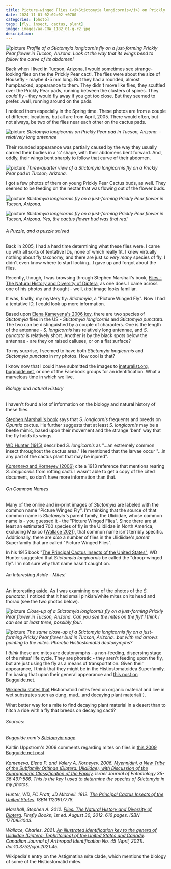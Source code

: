```yaml
---
title: Picture-winged Flies (<i>Stictomyia longicornis</i>) on Prickly Pear Cactus in Arizona
date: 2024-11-01 02:02:02 +0700
categories: [photo]
tags: [fly, insect, cactus, plant]
image: images/aa-CRW_1182_01-g-r2.jpg
description: 
---
```


![picture](images/aa-CRW_1182_01-g-r2.jpg)
*Profile of a Stictomyia longicornis fly on a just-forming Prickly Pear flower in Tucson, Arizona. Look at the way that its wings bend to follow the curve of its abdomen!*

Back when I lived in Tucson, Arizona, I would sometimes see strange-looking flies on the the Prickly Pear cacti. The flies were about the size of Housefly - maybe 4-5 mm long. But they had a rounded, almost humpbacked, appearance to them. They didn't move like flies, they scuttled over the Prickly Pear pads, running between the clusters of spines. They _could_ fly - they would fly away if you got too close. But they seemed to prefer...well, running around on the pads.

I noticed them especially in the Spring time. These photos are from a couple of different locations, but all are from April, 2005. There would often, but not always, be two of the flies near each other on the cactus pads.

![picture](images/aa-CRW_0234_f-g-r-1024x996.jpg)
*_Stictomyia longicornis_ on Prickly Pear pad in Tucson, Arizona. - relatively long antennae*

Their rounded appearance was partially caused by the way they usually carried their bodies in a 'c' shape, with their abdomens bent forward. And, oddly, their wings bent sharply to follow that curve of their abdomen.

![picture](images/aa-CRW_0243_f-g-r.jpg)
*Three-quarter view of a _Stictomyia longicornis_ fly on a Prickly Pear pad in Tucson, Arizona.*

I got a few photos of them on young Prickly Pear Cactus buds, as well. They seemed to be feeding on the nectar that was flowing out of the flower buds.

![picture](images/aa-CRW_0245_f-g-r.jpg)
*_Stictomyia longicornis_ fly on a just-forming Prickly Pear flower in Tucson, Arizona.*

![picture](images/aa-CRW_0244_f-g-r.jpg)
*_Stictomyia longicornis_ fly on a just-forming Prickly Pear flower in Tucson, Arizona. Yes, the cactus flower bud was that red!*

###### A Puzzle, and a puzzle solved

Back in 2005, I had a hard time determining what these flies were. I came up with all sorts of tentative IDs, none of which really fit. I knew virtually nothing about fly taxonomy, and there are just so _very many_ species of fly. I didn't even know where to start looking...I gave up and forgot about the flies.

Recently, though, I was browsing through Stephen Marshall's book, [Flies - The Natural History and Diversity of Diptera](https://tightloop.com/blog/wp-admin/The%20Natural%20History%20and%20Diversity%20of%20Diptera), as one does. I came across one of his photos and thought - well, _that_ image looks familiar.

It was, finally, my mystery fly: _Stictomyia_, a "Picture Winged Fly". Now I had a tentative ID, I could look up more information.

Based upon [Elena Kamevena's 2006 key](https://www.researchgate.net/publication/266332619_Myennidini_a_New_Tribe_of_the_Subfamily_Otitinae_Diptera_Ulidiidae_with_Discussion_of_the_Suprageneric_Classification_of_the_Family), there are two species of _Stictomyia_ flies in the US - _Stictomyia longicornis_ and _Stictomyia punctata_. The two can be distinguished by a couple of characters. One is the length of the antennae - _S. longicornis_ has relatively long antennae, and _S. punctata_ is relatively short. Another is by the black spots below the antennae - are they on raised calluses, or on a flat surface?

To my surprise, I seemed to have both _Stictomyia longicornis_ and _Stictomyia punctata_ in my photos. How cool is that?

I know now that I could have submitted the images to [inaturalist.org](https://inaturalist.org), [bugguide.net](https://bugguide.net), or one of the Facebook groups for an identification. What a marvelous time in which we live.

###### Biology and natural History

I haven't found a lot of information on the biology and natural history of these flies.

[Stephen Marshall's book](https://tightloop.com/blog/wp-admin/The%20Natural%20History%20and%20Diversity%20of%20Diptera) says that _S. longicornis_ frequents and breeds on _Opuntia_ cactus. He further suggests that at least _S. longicornis_ may be a beetle mimic, based upon their movement and the strange 'bent' way that the fly holds its wings.

[](https://www.researchgate.net/publication/266332619_Myennidini_a_New_Tribe_of_the_Subfamily_Otitinae_Diptera_Ulidiidae_with_Discussion_of_the_Suprageneric_Classification_of_the_Family)

[WD Hunter (1915)](https://www.google.com/books/edition/The_Principal_Cactus_Insects_of_the_Unit/cGkoAAAAYAAJ?hl=en&gbpv=1&dq=stictomyia&pg=PA9&printsec=frontcover) described _S. longicornis_ as "...an extremely common insect throughout the cactus area." He mentioned that the larvae occur "...in any part of the cactus plant that may be injured".

[_Kameneva_ and Korneyev (2006)](https://www.researchgate.net/publication/266332619_Myennidini_a_New_Tribe_of_the_Subfamily_Otitinae_Diptera_Ulidiidae_with_Discussion_of_the_Suprageneric_Classification_of_the_Family) cite a 1913 reference that mentions rearing _S. longicornis_ from rotting cacti. I wasn't able to get a copy of the cited document, so don't have more information than that.

###### On Common Names

Many of the online and in-print images of _Stictomyia_ are labeled with the common name "Picture Winged Fly". I'm thinking that the source of that common name is _Stictomyia's_ parent family, the Ulidiidae, whose common name is - you guessed it - the "Picture Winged Flies". Since there are at least an estimated 700 species of fly in the Ulidiidae in North America, excluding Mexico ([Wallace 2021](https://cjai.biologicalsurvey.ca/wp-content/uploads/2021/07/cjai_2021_45.pdf)), that common name isn't terribly specific. Additionally, there are _also_ a number of flies in the Ulidiidae's _parent_ Superfamily that are called "Picture Winged Flies".

In his 1915 book "[The Principal Cactus Insects of the United States"](https://www.google.com/books/edition/The_Principal_Cactus_Insects_of_the_Unit/cGkoAAAAYAAJ?hl=en&gbpv=1&dq=stictomyia&pg=PA9&printsec=frontcover), WD Hunter suggested that _Stictomyia longicornis_ be called the "droop-winged fly". I'm not sure why that name hasn't caught on.

###### An Interesting Aside - Mites!

An interesting aside. As I was examining one of the photos of the _S. punctata_, I noticed that it had small pinkish/white mites on its head and thorax (see the two photos below).

![picture](images/aa-CRW_1182_02-g-r-mites.jpg)
*Close-up of a Stictomyia longicornis fly on a just-forming Prickly Pear flower in Tucson, Arizona. Can you see the mites on the fly? I think I can see at least three, possibly four.*

![picture](https://tightloop.com/blog/wp-content/uploads/2024/10/aa-CRW_1182_02-g-r-mites-arrows.jpg?v=1730248199)
*The same close-up of a _Stictomyia longicornis_ fly on a just-forming Prickly Pear flower bud in Tucson, Arizona...but with red arrows pointing to the mites. Phoretic Histiostomatid deutonymphs?*

I _think_ these are mites are deutonymphs - a non-feeding, dispersing stage of the mites' life cycle. They are phoretic - they aren't feeding upon the fly, but are just using the fly as a means of transportation. Given their appearance, I think that they might be in the Histiostomatoidea Superfamily. I'm basing that upon their general appearance and [this post on Bugguide.net](https://bugguide.net/node/view/242397).

[Wikipedia states that](https://en.wikipedia.org/wiki/Astigmatina) Histiomatoid mites feed on organic material and live in wet substrates such as dung, mud...and decaying plant material(!).

What better way for a mite to find decaying plant material in a desert than to hitch a ride with a fly that breeds on decaying cacti?

###### Sources:

_Bugguide.com's [Stictomyia page](https://bugguide.net/node/view/170668)_

Kaitlin Uppstrom's 2009 comments regarding mites on flies in [this 2009 Bugguide.net post](https://bugguide.net/node/view/242397)

_Kameneva, Elena P. and Valery A. Korneyev. 2006. [Myennidini, a New Tribe of the Subfamily Otitinae (Diptera: Ulidiidae), with Discussion of the Suprageneric Classification of the Family](https://www.researchgate.net/publication/266332619_Myennidini_a_New_Tribe_of_the_Subfamily_Otitinae_Diptera_Ulidiidae_with_Discussion_of_the_Suprageneric_Classification_of_the_Family). Israel Journal of Entomology 35-36:497-586._ _This is the key I used to determine the species of Stictomyia in my photos_.

_Hunter, WD, FC Pratt, JD Mitchell. 1912. [The Principal Cactus Insects of the United States](https://www.google.com/books/edition/The_Principal_Cactus_Insects_of_the_Unit/cGkoAAAAYAAJ?hl=en&gbpv=1&dq=stictomyia&pg=PA9&printsec=frontcover). ISBN 1120917778._

_Marshall, Stephen A. 2012. [Flies: The Natural History and Diversity of Diptera](https://www.amazon.com/Flies-Natural-History-Diversity-Diptera/dp/1770851003). Firefly Books; 1st ed. August 30, 2012. 616 pages. ISBN 1770851003._

_Wallace, Charles. 2021. [An illustrated identification key to the genera of Ulidiidae (Diptera: Tephritoidea) of the United States and Canada](https://cjai.biologicalsurvey.ca/wp-content/uploads/2021/07/cjai_2021_45.pdf). Canadian Journal of Arthropod Identification No. 45 (April, 2021). doi:10.3752/cjai.2021.45._

Wikipedia's entry on the Astigmatina mite clade, which mentions the biology of some of the Histiostomatid mites.
